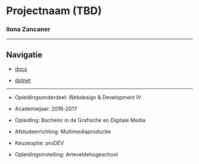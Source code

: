 # Projectnaam (TBD)
### Ilona Zancaner

-----------------
## Navigatie
* [docs](docs)

* [dotnet](dotnet)

----------------
* Opleidingsonderdeel: Webdesign & Development IV

* Academiejaar: 2016-2017

* Opleiding: Bachelor in de Grafische en Digitale Media

* Afstudeerrichting: Multimediaproductie

* Keuzeoptie: proDEV

* Opleidingsinstelling: Arteveldehogeschool